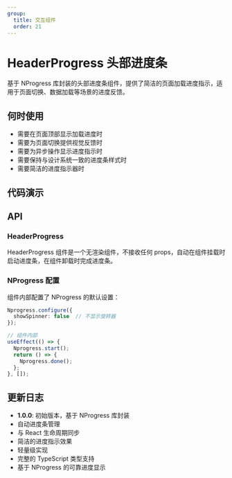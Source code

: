 ```yaml
---
group:
  title: 交互组件
  order: 21
---
```


# HeaderProgress 头部进度条

基于 NProgress 库封装的头部进度条组件，提供了简洁的页面加载进度指示，适用于页面切换、数据加载等场景的进度反馈。

## 何时使用

- 需要在页面顶部显示加载进度时
- 需要为页面切换提供视觉反馈时
- 需要为异步操作显示进度指示时
- 需要保持与设计系统一致的进度条样式时
- 需要简洁的进度指示器时

## 代码演示



## API

### HeaderProgress

HeaderProgress 组件是一个无渲染组件，不接收任何 props，自动在组件挂载时启动进度条，在组件卸载时完成进度条。


### NProgress 配置

组件内部配置了 NProgress 的默认设置：

```typescript
Nprogress.configure({
  showSpinner: false  // 不显示旋转器
});

// 组件内部
useEffect(() => {
  Nprogress.start();
  return () => {
    Nprogress.done();
  };
}, []);
```



## 更新日志

- **1.0.0**: 初始版本，基于 NProgress 库封装
- 自动进度条管理
- 与 React 生命周期同步
- 简洁的进度指示效果
- 轻量级实现
- 完整的 TypeScript 类型支持
- 基于 NProgress 的可靠进度显示
